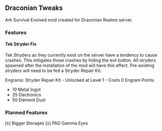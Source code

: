 ## Draconian Tweaks

Ark Survival Evolved mod created for Draconian Realms server.

### Features

#### Tek Stryder Fix

Tek Stryders as they currently exist on the server have a tendency to cause crashes. This mitigates those crashes by hiding the evil button. All stryders spawned after the installation of the mod will have this effect. Pre-existing stryders will need to be fed a Stryder Repair Kit.

Engrams:
Stryder Repair Kit - Unlocked at Level 1 - Costs 0 Engram Points
- 10 Metal Ingot
- 25 Electronics
- 50 Element Dust

### Planned Features

[x] Bigger Storages
[x] PAD Gamma Eyes
